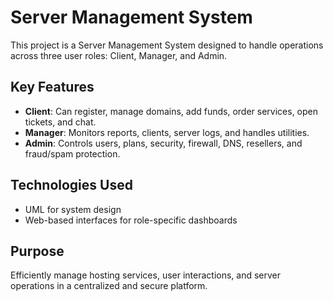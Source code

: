 # Server Management System

This project is a Server Management System designed to handle operations across three user roles: Client, Manager, and Admin.

## Key Features

- **Client**: Can register, manage domains, add funds, order services, open tickets, and chat.
- **Manager**: Monitors reports, clients, server logs, and handles utilities.
- **Admin**: Controls users, plans, security, firewall, DNS, resellers, and fraud/spam protection.

## Technologies Used

- UML for system design
- Web-based interfaces for role-specific dashboards

## Purpose

Efficiently manage hosting services, user interactions, and server operations in a centralized and secure platform.
